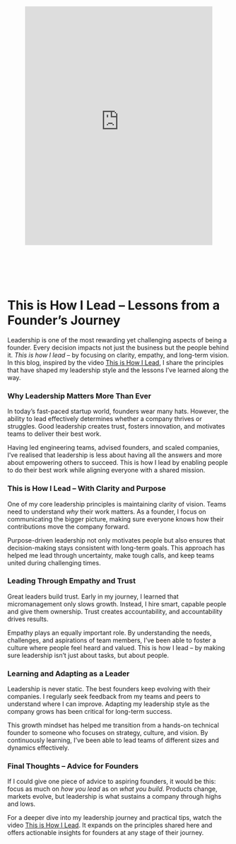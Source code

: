 
<div class="wp-block-columns alignwide is-layout-flex wp-container-core-columns-is-layout-8ba3830c wp-block-columns-is-layout-flex" style="margin-top:0;margin-bottom:0;padding-right:0;padding-left:0">
<div class="wp-block-column is-layout-flow wp-block-column-is-layout-flow" style="flex-basis:70%">
<div class="wp-block-group has-global-padding is-layout-constrained wp-block-group-is-layout-constrained"><figure class="alignwide wp-block-post-featured-image" style="padding-bottom:2vh;"><div class="rsfv-shortcode-wrapper" style="clear:both"><div><iframe allow="" class="rsfv-video" frameborder="0" height="540" src="https://www.youtube.com/embed/UJ8r24VBr-U?controls=1&amp;autoplay=0&amp;" width="100%"></iframe></div></div></figure>
<h1 class="alignwide wp-block-post-title has-x-large-font-size">This is How I Lead – Lessons from a Founder’s Journey</h1>
<div aria-hidden="true" class="wp-block-spacer" style="height:var(--wp--preset--spacing--10)"></div>
</div>
<div class="wp-block-group has-global-padding is-layout-constrained wp-block-group-is-layout-constrained"><div class="entry-content alignwide wp-block-post-content has-global-padding is-layout-constrained wp-container-core-post-content-is-layout-a5dd074b wp-block-post-content-is-layout-constrained">
<p>Leadership is one of the most rewarding yet challenging aspects of being a founder. Every decision impacts not just the business but the people behind it. <em>This is how I lead</em> – by focusing on clarity, empathy, and long-term vision. In this blog, inspired by the video <a href="https://www.youtube.com/watch?v=UJ8r24VBr-U" rel="noopener" target="_blank">This is How I Lead</a>, I share the principles that have shaped my leadership style and the lessons I’ve learned along the way.</p>
<h3 class="wp-block-heading">Why Leadership Matters More Than Ever</h3>
<p>In today’s fast-paced startup world, founders wear many hats. However, the ability to lead effectively determines whether a company thrives or struggles. Good leadership creates trust, fosters innovation, and motivates teams to deliver their best work.</p>
<p>Having led engineering teams, advised founders, and scaled companies, I’ve realised that leadership is less about having all the answers and more about empowering others to succeed. This is how I lead  by enabling people to do their best work while aligning everyone with a shared mission.</p>
<h3 class="wp-block-heading">This is How I Lead – With Clarity and Purpose</h3>
<p>One of my core leadership principles is maintaining clarity of vision. Teams need to understand <em>why</em> their work matters. As a founder, I focus on communicating the bigger picture, making sure everyone knows how their contributions move the company forward.</p>
<p>Purpose-driven leadership not only motivates people but also ensures that decision-making stays consistent with long-term goals. This approach has helped me lead through uncertainty, make tough calls, and keep teams united during challenging times.</p>
<h3 class="wp-block-heading">Leading Through Empathy and Trust</h3>
<p>Great leaders build trust. Early in my journey, I learned that micromanagement only slows growth. Instead, I hire smart, capable people and give them ownership. Trust creates accountability, and accountability drives results.</p>
<p>Empathy plays an equally important role. By understanding the needs, challenges, and aspirations of team members, I’ve been able to foster a culture where people feel heard and valued. This is how I lead – by making sure leadership isn’t just about tasks, but about people.</p>
<h3 class="wp-block-heading">Learning and Adapting as a Leader</h3>
<p>Leadership is never static. The best founders keep evolving with their companies. I regularly seek feedback from my teams and peers to understand where I can improve. Adapting my leadership style as the company grows has been critical for long-term success.</p>
<p>This growth mindset has helped me transition from a hands-on technical founder to someone who focuses on strategy, culture, and vision. By continuously learning, I’ve been able to lead teams of different sizes and dynamics effectively.</p>
<h3 class="wp-block-heading">Final Thoughts – Advice for Founders</h3>
<p>If I could give one piece of advice to aspiring founders, it would be this: focus as much on <em>how you lead</em> as on <em>what you build</em>. Products change, markets evolve, but leadership is what sustains a company through highs and lows.</p>
<p>For a deeper dive into my leadership journey and practical tips, watch the video <a href="https://www.youtube.com/watch?v=UJ8r24VBr-U" rel="noopener" target="_blank">This is How I Lead</a>. It expands on the principles shared here and offers actionable insights for founders at any stage of their journey.</p>
<!--— Calendly inline widget begin ---->


<!--— Calendly inline widget end ---->
</div></div>
</div>
<div class="wp-block-column is-layout-flow wp-block-column-is-layout-flow" style="flex-basis:30%"></div>
</div>
